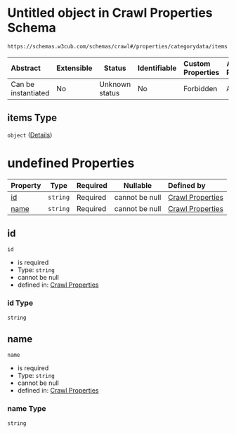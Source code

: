 # Untitled object in Crawl Properties Schema

```txt
https://schemas.w3cub.com/schemas/crawl#/properties/categorydata/items
```




| Abstract            | Extensible | Status         | Identifiable | Custom Properties | Additional Properties | Access Restrictions | Defined In                                                                   |
| :------------------ | ---------- | -------------- | ------------ | :---------------- | --------------------- | ------------------- | ---------------------------------------------------------------------------- |
| Can be instantiated | No         | Unknown status | No           | Forbidden         | Allowed               | none                | [crawl.schema.json\*](../generated/crawl.schema.json "open original schema") |

## items Type

`object` ([Details](crawl-properties-categorydata-items.md))

# undefined Properties

| Property      | Type     | Required | Nullable       | Defined by                                                                                                                                                               |
| :------------ | -------- | -------- | -------------- | :----------------------------------------------------------------------------------------------------------------------------------------------------------------------- |
| [id](#id)     | `string` | Required | cannot be null | [Crawl Properties](crawl-properties-categorydata-items-properties-id.md "https&#x3A;//schemas.w3cub.com/schemas/crawl#/properties/categorydata/items/properties/id")     |
| [name](#name) | `string` | Required | cannot be null | [Crawl Properties](crawl-properties-categorydata-items-properties-name.md "https&#x3A;//schemas.w3cub.com/schemas/crawl#/properties/categorydata/items/properties/name") |

## id




`id`

-   is required
-   Type: `string`
-   cannot be null
-   defined in: [Crawl Properties](crawl-properties-categorydata-items-properties-id.md "https&#x3A;//schemas.w3cub.com/schemas/crawl#/properties/categorydata/items/properties/id")

### id Type

`string`

## name




`name`

-   is required
-   Type: `string`
-   cannot be null
-   defined in: [Crawl Properties](crawl-properties-categorydata-items-properties-name.md "https&#x3A;//schemas.w3cub.com/schemas/crawl#/properties/categorydata/items/properties/name")

### name Type

`string`
